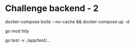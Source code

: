 # Challenge backend - 2

docker-compose build --no-cache && docker-compose up -d

go mod tidy

go test -v ./app/test/...